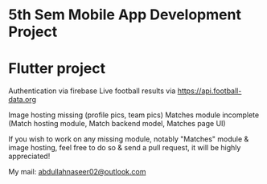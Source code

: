 # 5th Sem Mobile App Development Project
# Flutter project
Authentication via firebase
Live football results via https://api.football-data.org

Image hosting missing (profile pics, team pics)
Matches module incomplete (Match hosting module, Match backend model, Matches page UI)

If you wish to work on any missing module, notably "Matches" module & image hosting, feel free to do so & send a pull request, it will be highly appreciated!

My mail: abdullahnaseer02@outlook.com

